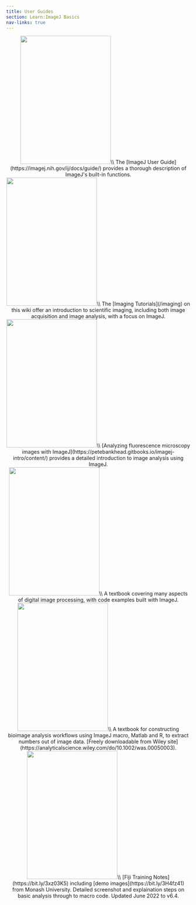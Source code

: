 ```yaml
---
title: User Guides
section: Learn:ImageJ Basics
nav-links: true
---
```


<div style="display: table">

<div style="text-align:center;" markdown="1">
<a href="https://imagej.nih.gov/ij/docs/guide"><img src="/media/books/imagej-user-guide.jpg" width="247" height="350"></a>\\
The [ImageJ User Guide](https://imagej.nih.gov/ij/docs/guide/) provides a
thorough description of ImageJ's built-in functions.
</div>

<div style="text-align:center;" markdown="1">
<a href="/imaging"><img src="/media/books/fiji-cookbook.png" width="247" height="350"></a>\\
The [Imaging Tutorials](/imaging) on this wiki offer an introduction
to scientific imaging, including both image acquisition and image analysis,
with a focus on ImageJ.
</div>

<div style="text-align:center;" markdown="1">
<a href="https://petebankhead.gitbooks.io/imagej-intro/content/"><img src="/media/books/fluorescence-image-analysis-intro.jpg" width="247" height="350"></a>\\
[Analyzing fluorescence microscopy images with ImageJ](https://petebankhead.gitbooks.io/imagej-intro/content/)
provides a detailed introduction to image analysis using ImageJ.
</div>

<div style="text-align:center;" markdown="1">
<a href="http://imagingbook.com/"><img src="/media/books/digital-image-processing.jpg" width="247" height="350"></a>\\
A textbook covering many aspects of digital image processing,
with code examples built with ImageJ.
</div>

<div style="text-align:center;" markdown="1">
<a href="https://analyticalscience.wiley.com/do/10.1002/was.00050003"><img src="/media/books/bioimage-data-analysis.png" width="247" height="350"></a>\\
A textbook for constructing bioimage analysis workflows using ImageJ macro, Matlab and R, to extract numbers out of image data. [Freely downloadable from Wiley site](https://analyticalscience.wiley.com/do/10.1002/was.00050003).
</div>

<div style="text-align:center;" markdown="1">
<a href="https://bit.ly/33ISS0u"><img src="/media/books/fiji-training-notes.png" width="247" height="350"></a>\\
[Fiji Training Notes](https://bit.ly/3xz03K5) including
[demo images](https://bit.ly/3H4fz41) from Monash University. Detailed
screenshot and explaination steps on basic analysis through to macro code. Updated June 2022 to v6.4.
</div>

</div>

